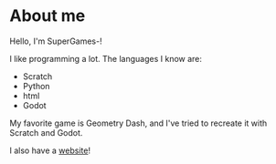 
# About me

Hello, I'm SuperGames-!

I like programming a lot. The languages I know are:

- Scratch
- Python
- html
- Godot

My favorite game is Geometry Dash, and I've tried to recreate it with Scratch and Godot.

I also have a [website](https://supergames-d.github.io/supergames)!













